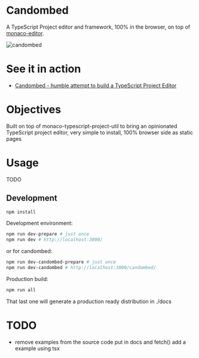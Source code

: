 # Candombed 

A TypeScript Project editor and framework, 100% in the browser, on top of [monaco-editor](https://github.com/Microsoft/monaco-editor).

![candombed](https://upload.wikimedia.org/wikipedia/commons/b/b5/12_candombe.jpg)

# See it in action

 * [Candombed - humble attempt to build a TypeScript Project Editor](https://cancerberosgx.github.io/typescript-in-the-browser/candombed)

# Objectives

Built on top of monaco-typescript-project-util to bring an opinionated TypeScript project editor, very simple to install, 100% browser side as static pages

# Usage

TODO


## Development

```sh
npm install
```

Development environment: 

```sh
npm run dev-prepare # just once
npm run dev # http://localhost:3000/
```

or for candombed: 

```sh
npm run dev-candombed-prepare # just once
npm run dev-candombed # http://localhost:3000/candombed/
```

Production build: 
```sh
npm run all
```

That last one will generate a production ready distribution in ./docs


# TODO

 * remove examples from the source code put in docs and fetch() 
 add a example using tsx
